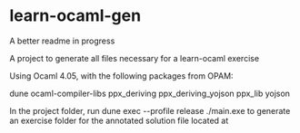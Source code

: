 # learn-ocaml-gen

A better readme in progress

A project to generate all files necessary for a learn-ocaml exercise

Using Ocaml 4.05, with the following packages from OPAM:

dune
ocaml-compiler-libs
ppx_deriving
ppx_deriving_yojson
ppx_lib
yojson

In the project folder, run
    dune exec --profile release ./main.exe <path-to-file>
to generate an exercise folder for the annotated solution file located at <path-to-file>

